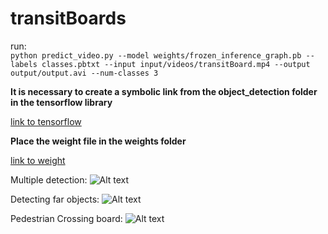 # transitBoards

run:\
```python predict_video.py --model weights/frozen_inference_graph.pb --labels classes.pbtxt --input input/videos/transitBoard.mp4 --output output/output.avi --num-classes 3```

**It is necessary to create a symbolic link from the object_detection folder in the tensorflow library**

[link to tensorflow](https://cutt.ly/Zy40fW1)

**Place the weight file in the weights folder**

[link to weight](https://drive.google.com/file/d/1VeJNXVn-R1QfMOxZPQOQluM0ilHeeVra/view?usp=sharing)

Multiple detection:
![Alt text](readme/transitBoard1.png?raw=true "Title")

Detecting far objects:
![Alt text](readme/transitBoard2.png?raw=true "Title")

Pedestrian Crossing board:
![Alt text](readme/transitBoard3.png?raw=true "Title")
